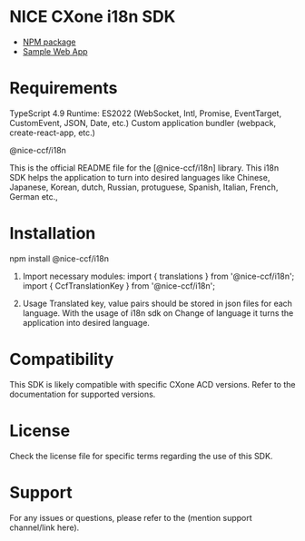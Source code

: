 # NICE CXone i18n SDK

*  [NPM package](https://www.npmjs.com/package/@nice-ccf/acd-sdk)
*  [Sample Web App](https://github.com/nice-cxone/webapp-acd-cxagent-sdk-consumer)

# Requirements

TypeScript 4.9
Runtime: ES2022 (WebSocket, Intl, Promise, EventTarget, CustomEvent, JSON, Date, etc.)
Custom application bundler (webpack, create-react-app, etc.)

@nice-ccf/i18n

This is the official README file for the [@nice-ccf/i18n] library. This i18n SDK helps the application to turn into desired languages like Chinese, Japanese, Korean, dutch, Russian, protuguese, Spanish, Italian, French, German etc.,

# Installation

npm install @nice-ccf/i18n

1. Import necessary modules:
   import { translations } from '@nice-ccf/i18n';
   import { CcfTranslationKey } from '@nice-ccf/i18n';

2. Usage
   Translated key, value pairs should be stored in json files for each language. With the usage of i18n sdk on Change of language it turns the application into desired language.

# Compatibility

This SDK is likely compatible with specific CXone ACD versions. Refer to the documentation for supported versions.

# License

Check the license file for specific terms regarding the use of this SDK.

# Support

For any issues or questions, please refer to the (mention support channel/link here).